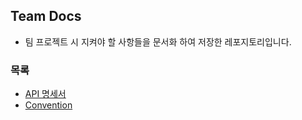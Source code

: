 ## Team Docs
* 팀 프로젝트 시 지켜야 할 사항들을 문서화 하여 저장한 레포지토리입니다.

### 목록
* [API 명세서](https://delicious-polyester-fd5.notion.site/API-62df028a33164a8fa46a39d4384ecf69)
* [Convention]()
